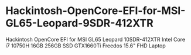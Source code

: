 # Hackintosh-OpenCore-EFI-for-MSI-GL65-Leopard-9SDR-412XTR
Hackintosh OpenCore EFI for MSI GL65 Leopard 10SDR-412XTR Intel Core i7 10750H 16GB 256GB SSD GTX1660Ti Freedos 15.6" FHD Laptop
